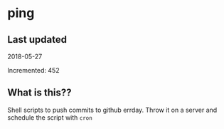 # ping

## Last updated
2018-05-27

Incremented: 452

## What is this??
Shell scripts to push commits to github errday. Throw it on a server and schedule the script with `cron`
